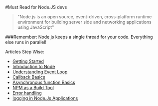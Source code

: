 #Must Read for Node.JS devs

> "Node.js is an open source, event-driven, cross-platform runtime environment for building server side and networking applications using JavaScript" 

###Remember: Node.js keeps a single thread for your code. Everything else runs in parallel! 

Articles Step Wise:
 - [Getting Started](http://abdelraoof.com/blog/2015/11/04/getting-started-with-nodejs-development/)
 - [Introduction to Node](http://abdelraoof.com/blog/2015/10/19/introduction-to-nodejs/)
 - [Understanding Event Loop](http://abdelraoof.com/blog/2015/10/28/understanding-nodejs-event-loop/)
 - [Callback Basics](https://medium.com/@nivesh/callback-simplified-e1e5a95c5615?source=latest---------2)
 - [Asynchronous function Basics](https://medium.com/@nivesh/asynchronous-functions-490dc26c5b22#.ls6s5zqpx)
 - [NPM as a Build Tool](http://blog.keithcirkel.co.uk/how-to-use-npm-as-a-build-tool/)
 - [Error handling](https://www.joyent.com/developers/node/design/errors)
 - [logging in Node.Js Applications](https://github.com/trentm/node-bunyan)
 
